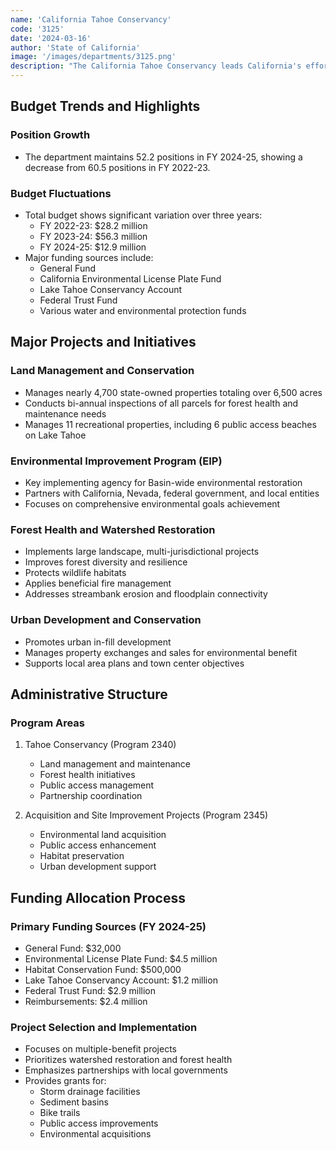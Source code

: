 ```yaml
---
name: 'California Tahoe Conservancy'
code: '3125'
date: '2024-03-16'
author: 'State of California'
image: '/images/departments/3125.png'
description: "The California Tahoe Conservancy leads California's efforts to restore and enhance the natural and recreational resources of the Lake Tahoe Basin."
---
```


## Budget Trends and Highlights

### Position Growth
- The department maintains 52.2 positions in FY 2024-25, showing a decrease from 60.5 positions in FY 2022-23.

### Budget Fluctuations
- Total budget shows significant variation over three years:
  - FY 2022-23: $28.2 million
  - FY 2023-24: $56.3 million
  - FY 2024-25: $12.9 million
- Major funding sources include:
  - General Fund
  - California Environmental License Plate Fund
  - Lake Tahoe Conservancy Account
  - Federal Trust Fund
  - Various water and environmental protection funds

## Major Projects and Initiatives

### Land Management and Conservation
- Manages nearly 4,700 state-owned properties totaling over 6,500 acres
- Conducts bi-annual inspections of all parcels for forest health and maintenance needs
- Manages 11 recreational properties, including 6 public access beaches on Lake Tahoe

### Environmental Improvement Program (EIP)
- Key implementing agency for Basin-wide environmental restoration
- Partners with California, Nevada, federal government, and local entities
- Focuses on comprehensive environmental goals achievement

### Forest Health and Watershed Restoration
- Implements large landscape, multi-jurisdictional projects
- Improves forest diversity and resilience
- Protects wildlife habitats
- Applies beneficial fire management
- Addresses streambank erosion and floodplain connectivity

### Urban Development and Conservation
- Promotes urban in-fill development
- Manages property exchanges and sales for environmental benefit
- Supports local area plans and town center objectives

## Administrative Structure

### Program Areas
1. Tahoe Conservancy (Program 2340)
   - Land management and maintenance
   - Forest health initiatives
   - Public access management
   - Partnership coordination

2. Acquisition and Site Improvement Projects (Program 2345)
   - Environmental land acquisition
   - Public access enhancement
   - Habitat preservation
   - Urban development support

## Funding Allocation Process

### Primary Funding Sources (FY 2024-25)
- General Fund: $32,000
- Environmental License Plate Fund: $4.5 million
- Habitat Conservation Fund: $500,000
- Lake Tahoe Conservancy Account: $1.2 million
- Federal Trust Fund: $2.9 million
- Reimbursements: $2.4 million

### Project Selection and Implementation
- Focuses on multiple-benefit projects
- Prioritizes watershed restoration and forest health
- Emphasizes partnerships with local governments
- Provides grants for:
  - Storm drainage facilities
  - Sediment basins
  - Bike trails
  - Public access improvements
  - Environmental acquisitions 